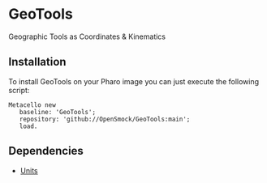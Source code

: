 # GeoTools
Geographic Tools as Coordinates &amp; Kinematics

## Installation

To install GeoTools on your Pharo image you can just execute the following script:

```smalltalk
Metacello new
   baseline: 'GeoTools';
   repository: 'github://OpenSmock/GeoTools:main';
   load.
```

## Dependencies

- [Units](https://github.com/zweidenker/Units)
